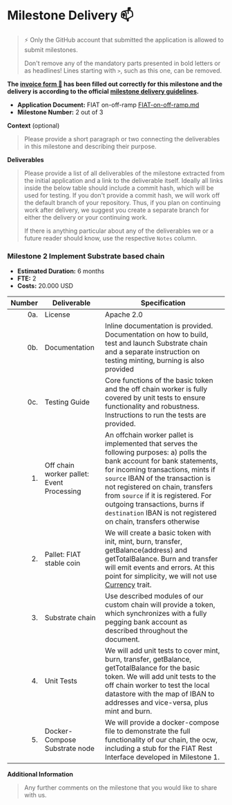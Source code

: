# Milestone Delivery :mailbox:

> ⚡ Only the GitHub account that submitted the application is allowed to submit milestones. 
> 
> Don't remove any of the mandatory parts presented in bold letters or as headlines! Lines starting with `>`, such as this one, can be removed.

**The [invoice form :pencil:](https://docs.google.com/forms/d/e/1FAIpQLSfmNYaoCgrxyhzgoKQ0ynQvnNRoTmgApz9NrMp-hd8mhIiO0A/viewform) has been filled out correctly for this milestone and the delivery is according to the official [milestone delivery guidelines](https://github.com/w3f/Grants-Program/blob/master/docs/milestone-deliverables-guidelines.md).**  

* **Application Document:** FIAT on-off-ramp [FIAT-on-off-ramp.md](https://github.com/w3f/Open-Grants-Program/blob/master/applications/FIAT-on-off-ramp.md)
* **Milestone Number:** 2 out of 3

**Context** (optional)
> Please provide a short paragraph or two connecting the deliverables in this milestone and describing their purpose.

**Deliverables**
> Please provide a list of all deliverables of the milestone extracted from the initial application and a link to the deliverable itself. Ideally all links inside the below table should include a commit hash, which will be used for testing. If you don't provide a commit hash, we will work off the default branch of your repository. Thus, if you plan on continuing work after delivery, we suggest you create a separate branch for either the delivery or your continuing work. 
> 
> If there is anything particular about any of the deliverables we or a future reader should know, use the respective `Notes` column.

### Milestone 2 Implement Substrate based chain

* **Estimated Duration:** 6 months
* **FTE:**  2
* **Costs:** 20.000 USD

| Number | Deliverable | Specification |
| -----: | ----------- | ------------- |
| 0a. | License | Apache 2.0  |
| 0b. | Documentation | Inline documentation is provided. Documentation on how to build, test and launch Substrate chain and a separate instruction on testing minting, burning is also provided |
| 0c. | Testing Guide | Core functions of the basic token and the off chain worker is fully covered by unit tests to ensure functionality and robustness. Instructions to run the tests are provided. |
| 1. | Off chain worker pallet: Event Processing | An offchain worker pallet is implemented that serves the following purposes: a) polls the bank account for bank statements, for incoming transactions, mints if `source` IBAN of the transaction is not registered on chain, transfers from `source` if it is registered. For outgoing transactions, burns if `destination` IBAN is not registered on chain, transfers otherwise |
| 2. | Pallet: FIAT stable coin | We will create a basic token with init, mint, burn, transfer, getBalance(address) and getTotalBalance. Burn and transfer will emit events and errors. At this point for simplicity, we will not use [Currency](https://substrate.dev/recipes/currency.html) trait.  |
| 3. | Substrate chain | Use described modules of our custom chain will provide a token, which synchronizes with a fully pegging bank account as described throughout the document.  |
| 4. | Unit Tests | We will add unit tests to cover mint, burn, transfer, getBalance, getTotalBalance for the basic token. We will add unit tests to the off chain worker to test the local datastore with the map of IBAN to addresses and vice-versa, plus mint and burn.  |
| 5. | Docker-Compose Substrate node | We will provide a docker-compose file to demonstrate the full functionality of our chain, the ocw, including a stub for the FIAT Rest Interface developed in Milestone 1. |

**Additional Information**
> Any further comments on the milestone that you would like to share with us.
